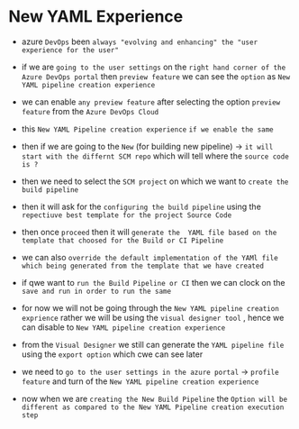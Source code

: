 # New YAML Experience

- azure `DevOps` been `always "evolving and enhancing" the "user experience for the user"`

- if we are `going to the user settings` on the `right hand corner of the Azure DevOps portal` then `preview feature` we can see the `option` as `New YAML pipeline creation experience` 

- we can enable `any preview feature` after selecting the option `preview feature` from the `Azure DevOps Cloud`

- this `New YAML Pipeline creation experience` `if we enable the same` 

- then if we are going to the `New` (for building new pipeline) &rarr; `it will start with the differnt SCM repo`  which will tell where the `source code is ?`

- then we need to select the `SCM project` on which we want to `create the build pipeline`

- then it will ask for the `configuring the build pipeline` using the `repectiuve best template for the project Source Code` 

- then once `proceed` then it will `generate the  YAML file based on the template that choosed for the Build or CI Pipeline`

- we can also `override the default implementation of the YAMl file which being generated from the template that we have created`

- if qwe want to `run the Build Pipeline or CI` then we can clock on the `save and run in order to run the same`  

- for now we will not be going through the `New YAML pipeline creation exprience` rather we will be using the `visual designer tool` , hence we can disable to `New YAML pipeline creation experience`

- from the `Visual Designer` we still can generate the `YAML pipeline file` using the `export option` which cwe can see later

- we need to `go to the user settings in the azure portal` &rarr; `profile feature` and turn of the `New YAML pipeline creation experience`

- now when we are `creating the New Build Pipeline` the `Option will be different as compared to the New YAML Pipeline creation execution step`


